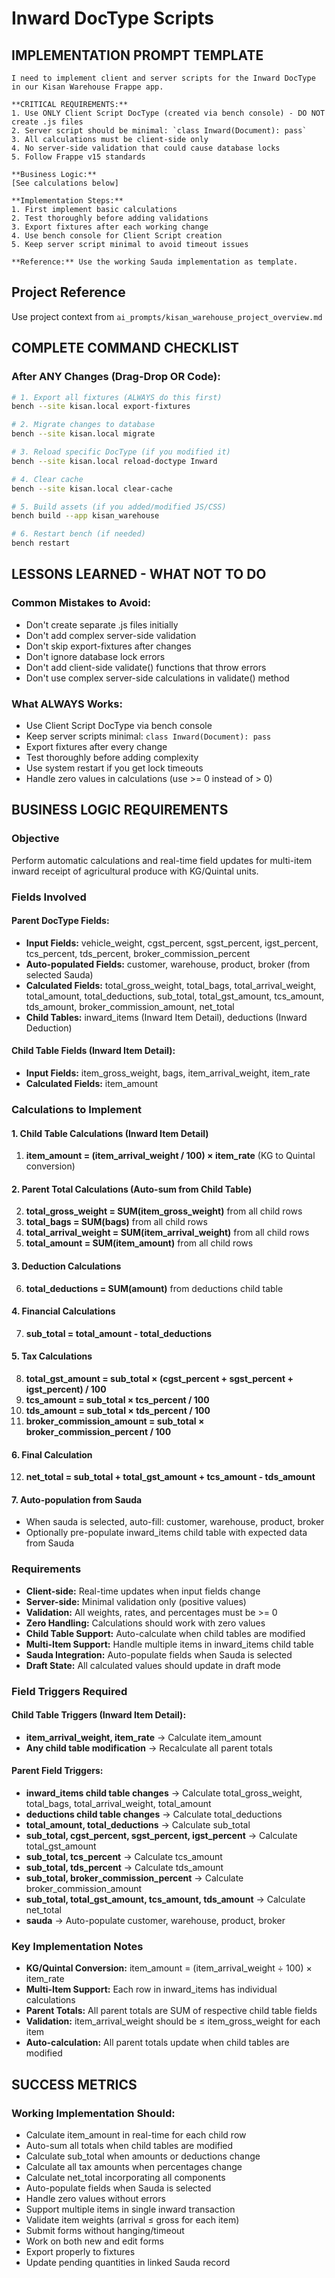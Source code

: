 # Inward DocType Scripts

## **IMPLEMENTATION PROMPT TEMPLATE**

```
I need to implement client and server scripts for the Inward DocType in our Kisan Warehouse Frappe app.

**CRITICAL REQUIREMENTS:**
1. Use ONLY Client Script DocType (created via bench console) - DO NOT create .js files
2. Server script should be minimal: `class Inward(Document): pass`
3. All calculations must be client-side only
4. No server-side validation that could cause database locks
5. Follow Frappe v15 standards

**Business Logic:**
[See calculations below]

**Implementation Steps:**
1. First implement basic calculations
2. Test thoroughly before adding validations
3. Export fixtures after each working change
4. Use bench console for Client Script creation
5. Keep server script minimal to avoid timeout issues

**Reference:** Use the working Sauda implementation as template.
```
## **Project Reference**
Use project context from `ai_prompts/kisan_warehouse_project_overview.md`

## **COMPLETE COMMAND CHECKLIST**

### **After ANY Changes (Drag-Drop OR Code):**
```bash
# 1. Export all fixtures (ALWAYS do this first)
bench --site kisan.local export-fixtures

# 2. Migrate changes to database
bench --site kisan.local migrate

# 3. Reload specific DocType (if you modified it)
bench --site kisan.local reload-doctype Inward

# 4. Clear cache
bench --site kisan.local clear-cache

# 5. Build assets (if you added/modified JS/CSS)
bench build --app kisan_warehouse

# 6. Restart bench (if needed)
bench restart
```

## **LESSONS LEARNED - WHAT NOT TO DO**

### **Common Mistakes to Avoid:**
- Don't create separate .js files initially
- Don't add complex server-side validation
- Don't skip export-fixtures after changes
- Don't ignore database lock errors
- Don't add client-side validate() functions that throw errors
- Don't use complex server-side calculations in validate() method

### **What ALWAYS Works:**
- Use Client Script DocType via bench console
- Keep server scripts minimal: `class Inward(Document): pass`
- Export fixtures after every change
- Test thoroughly before adding complexity
- Use system restart if you get lock timeouts
- Handle zero values in calculations (use >= 0 instead of > 0)

## **BUSINESS LOGIC REQUIREMENTS**

### **Objective**
Perform automatic calculations and real-time field updates for multi-item inward receipt of agricultural produce with KG/Quintal units.

### **Fields Involved**

#### **Parent DocType Fields:**
- **Input Fields:** vehicle_weight, cgst_percent, sgst_percent, igst_percent, tcs_percent, tds_percent, broker_commission_percent
- **Auto-populated Fields:** customer, warehouse, product, broker (from selected Sauda)
- **Calculated Fields:** total_gross_weight, total_bags, total_arrival_weight, total_amount, total_deductions, sub_total, total_gst_amount, tcs_amount, tds_amount, broker_commission_amount, net_total
- **Child Tables:** inward_items (Inward Item Detail), deductions (Inward Deduction)

#### **Child Table Fields (Inward Item Detail):**
- **Input Fields:** item_gross_weight, bags, item_arrival_weight, item_rate
- **Calculated Fields:** item_amount

### **Calculations to Implement**

#### **1. Child Table Calculations (Inward Item Detail)**
1. **item_amount = (item_arrival_weight / 100) × item_rate** (KG to Quintal conversion)

#### **2. Parent Total Calculations (Auto-sum from Child Table)**
2. **total_gross_weight = SUM(item_gross_weight)** from all child rows
3. **total_bags = SUM(bags)** from all child rows
4. **total_arrival_weight = SUM(item_arrival_weight)** from all child rows
5. **total_amount = SUM(item_amount)** from all child rows

#### **3. Deduction Calculations**
6. **total_deductions = SUM(amount)** from deductions child table

#### **4. Financial Calculations**
7. **sub_total = total_amount - total_deductions**

#### **5. Tax Calculations**
8. **total_gst_amount = sub_total × (cgst_percent + sgst_percent + igst_percent) / 100**
9. **tcs_amount = sub_total × tcs_percent / 100**
10. **tds_amount = sub_total × tds_percent / 100**
11. **broker_commission_amount = sub_total × broker_commission_percent / 100**

#### **6. Final Calculation**
12. **net_total = sub_total + total_gst_amount + tcs_amount - tds_amount**

#### **7. Auto-population from Sauda**
- When sauda is selected, auto-fill: customer, warehouse, product, broker
- Optionally pre-populate inward_items child table with expected data from Sauda

### **Requirements**
- **Client-side:** Real-time updates when input fields change
- **Server-side:** Minimal validation only (positive values)
- **Validation:** All weights, rates, and percentages must be >= 0
- **Zero Handling:** Calculations should work with zero values
- **Child Table Support:** Auto-calculate when child tables are modified
- **Multi-Item Support:** Handle multiple items in inward_items child table
- **Sauda Integration:** Auto-populate fields when Sauda is selected
- **Draft State:** All calculated values should update in draft mode

### **Field Triggers Required**

#### **Child Table Triggers (Inward Item Detail):**
- **item_arrival_weight, item_rate** → Calculate item_amount
- **Any child table modification** → Recalculate all parent totals

#### **Parent Field Triggers:**
- **inward_items child table changes** → Calculate total_gross_weight, total_bags, total_arrival_weight, total_amount
- **deductions child table changes** → Calculate total_deductions
- **total_amount, total_deductions** → Calculate sub_total
- **sub_total, cgst_percent, sgst_percent, igst_percent** → Calculate total_gst_amount
- **sub_total, tcs_percent** → Calculate tcs_amount
- **sub_total, tds_percent** → Calculate tds_amount
- **sub_total, broker_commission_percent** → Calculate broker_commission_amount
- **sub_total, total_gst_amount, tcs_amount, tds_amount** → Calculate net_total
- **sauda** → Auto-populate customer, warehouse, product, broker

### **Key Implementation Notes**
- **KG/Quintal Conversion:** item_amount = (item_arrival_weight ÷ 100) × item_rate
- **Multi-Item Support:** Each row in inward_items has individual calculations
- **Parent Totals:** All parent totals are SUM of respective child table fields
- **Validation:** item_arrival_weight should be ≤ item_gross_weight for each item
- **Auto-calculation:** All parent totals update when child tables are modified

## **SUCCESS METRICS**

### **Working Implementation Should:**
- Calculate item_amount in real-time for each child row
- Auto-sum all totals when child tables are modified
- Calculate sub_total when amounts or deductions change
- Calculate all tax amounts when percentages change
- Calculate net_total incorporating all components
- Auto-populate fields when Sauda is selected
- Handle zero values without errors
- Support multiple items in single inward transaction
- Validate item weights (arrival ≤ gross for each item)
- Submit forms without hanging/timeout
- Work on both new and edit forms
- Export properly to fixtures
- Update pending quantities in linked Sauda record